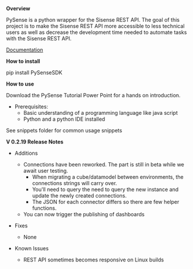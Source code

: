 **Overview**

PySense is a python wrapper for the Sisense REST API. The goal of this project is to make the Sisense REST API more accessible to less technical users as well as decrease the development time needed to automate tasks with the Sisense REST API.

[Documentation](https://htmlpreview.github.io/?https://github.com/nathangiusti/PySense/blob/master/Documentation/index.html)

**How to install**

pip install PySenseSDK

**How to use**

Download the PySense Tutorial Power Point for a hands on introduction. 
- Prerequisites:
    - Basic understanding of a programming language like java script
    - Python and a python IDE installed

See snippets folder for common usage snippets

**V 0.2.19 Release Notes**

- Additions
    - Connections have been reworked. The part is still in beta while we await user testing. 
        - When migrating a cube/datamodel between environments, the connections strings will carry over. 
        - You'll need to query the need to query the new instance and update the newly created connections. 
        - The JSON for each connector differs so there are few helper functions. 
    - You can now trigger the publishing of dashboards
        
- Fixes
    - None
    
- Known Issues
    - REST API sometimes becomes responsive on Linux builds
